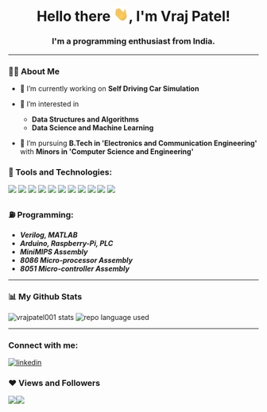 <!-- <video src="load.mp4"> -->

<h1 align="center">Hello there <img src="./wave.gif" width="30px">, I'm Vraj Patel!</h1>
<h3 align="center">I'm a programming enthusiast from India.</h3>

---
### 🙋‍♂️ About Me

- 🔭 I’m currently working on **Self Driving Car Simulation**

- 👀 I’m interested in
    * **Data Structures and Algorithms**
    * **Data Science and Machine Learning**

- 🌱 I’m pursuing **B.Tech in 'Electronics and Communication Engineering'** with **Minors in 'Computer Science and Engineering'**

### 🚀 Tools and Technologies:

![](https://img.shields.io/badge/OS-Windows-informational?style=flat&logo=windows&logoColor=white&color=2bbc8a) ![](https://img.shields.io/badge/OS-Linux-informational?style=flat&logo=linux&logoColor=white&color=2bbc8a) ![](https://img.shields.io/badge/Visual-Studio-code?style=flat&logo=visual%20studio%20code&logoColor=white&color=2bbc8a) ![](https://img.shields.io/badge/Code-Python-informational?style=flat&logo=python&logoColor=white&color=2bbc8a) ![](https://img.shields.io/badge/Code-C++-informational?style=flat&logo=Cplusplus&logoColor=white&color=2bbc8a) ![](https://img.shields.io/badge/Code-HTML5-informational?style=flat&logo=html5&logoColor=white&color=2bbc8a) ![](https://img.shields.io/badge/Code-CSS3-informational?style=flat&logo=css3&logoColor=white&color=2bbc8a) ![](https://img.shields.io/badge/Code-Javascript-informational?style=flat&logo=javascript&logoColor=white&color=2bbc8a) ![](https://img.shields.io/badge/VCS-Git-informational?style=flat&logo=git&logoColor=white&color=2bbc8a) ![](https://img.shields.io/badge/Shell-Bash-informational?style=flat&logo=gnu-bash&logoColor=white&color=2bbc8a) ![](https://img.shields.io/badge/Cloud-Google_Cloud_Platform-informational?style=flat&logo=google-cloud&logoColor=white&color=2bbc8a)

<!-- ![arduino](https://img.icons8.com/fluency/48/000000/arduino.png)![matlab](https://img.icons8.com/fluency/48/000000/matlab.png) -->

### ⛽ Programming:
* ***Verilog, MATLAB***
* ***Arduino, Raspberry-Pi, PLC***
* ***MiniMIPS Assembly***
* ***8086 Micro-processor Assembly***
* ***8051 Micro-controller Assembly***

---
### 📊 My Github Stats
![vrajpatel001 stats](https://github-readme-stats.vercel.app/api?username=vrajpatel001&hide=contribs,issues,prs&show_icons=true&count_private=true&theme=react&hide_border=true&bg_color=0D1117)
![repo language used](https://github-readme-stats.vercel.app/api/top-langs/?username=vrajpatel001&langs_count=8&count_private=true&layout=compact&theme=react&hide_border=true&bg_color=0D1117)

---

### Connect with me:
[![linkedin](https://img.icons8.com/color/48/000000/linkedin.png)](https://www.linkedin.com/in/vraj-patel-5170a6208)

### ❤ Views and Followers
![](https://komarev.com/ghpvc/?username=vrajpatel001)![](https://img.shields.io/github/followers/vrajpatel001?label=Followers&style=social)